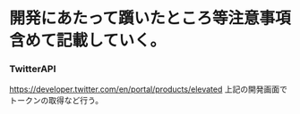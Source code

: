 # 開発にあたって躓いたところ等注意事項含めて記載していく。

### TwitterAPI
https://developer.twitter.com/en/portal/products/elevated
上記の開発画面でトークンの取得など行う。
